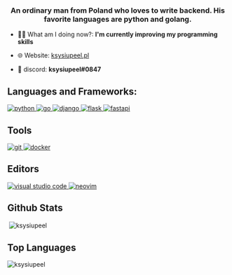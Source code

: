 <h3 align="center">An ordinary man from Poland who loves to write backend. His favorite languages ​​are python and golang.</h3>

- 👨‍💻 What am I doing now?: **I'm currently improving my programming skills**

- 🌐 Website: [ksysiupeel.pl](https://ksysiupeel.pl/)

- 💬 discord: **ksysiupeel#0847**

## Languages and Frameworks:
<a href="https://www.python.org" target="_blank"> <img src="https://img.shields.io/badge/Python-3776AB?style=for-the-badge&logo=python&logoColor=white" alt="python"/> </a>
<a href="https://golang.org" target="_blank"> <img src="https://img.shields.io/badge/Go-00ADD8?style=for-the-badge&logo=go&logoColor=white" alt="go"/> </a>
<a href="https://www.djangoproject.com/" target="_blank"> <img src="https://img.shields.io/badge/Django-092E20?style=for-the-badge&logo=django&logoColor=white" alt="django"/> </a> 
<a href="https://flask.palletsprojects.com/" target="_blank"> <img src="https://img.shields.io/badge/Flask-000000?style=for-the-badge&logo=flask&logoColor=white" alt="flask"/> </a>
<a href="https://fastapi.tiangolo.com" target="_blank"> <img src="https://img.shields.io/badge/fastapi-109989?style=for-the-badge&logo=FASTAPI&logoColor=white" alt="fastapi"/> </a>

## Tools
<a href="https://git-scm.com/" target="_blank"> <img src="https://img.shields.io/badge/Git-F05032?style=for-the-badge&logo=git&logoColor=white" alt="git"/> </a>
<a href="https://www.docker.com/" target="_blank"> <img src="https://img.shields.io/badge/Docker-2CA5E0?style=for-the-badge&logo=docker&logoColor=white" alt="docker"/> </a>

## Editors
<a href="https://code.visualstudio.com/" target="_blank"> <img src="https://img.shields.io/badge/Visual_Studio_Code-0078D4?style=for-the-badge&logo=visual%20studio%20code&logoColor=white" alt="visual studio code"/> </a>
<a href="https://neovim.io/" target="_blank"> <img src="https://img.shields.io/badge/NeoVim-%2357A143.svg?&style=for-the-badge&logo=neovim&logoColor=white" alt="neovim"/> </a>

## Github Stats
<p>&nbsp;<img align="center" src="https://github-readme-stats.vercel.app/api?username=ksysiupeel&show_icons=true&locale=en" alt="ksysiupeel" /></p>

## Top Languages
<p><img align="left" src="https://github-readme-stats.vercel.app/api/top-langs?username=ksysiupeel&show_icons=true&locale=en&layout=compact" alt="ksysiupeel" /></p>
